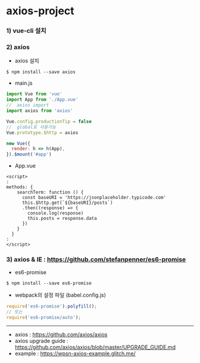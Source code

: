 # axios-project

### 1) vue-cli 설치
### 2) axios

* axios 설치

```
$ npm install --save axios
```

* main.js

```javascript
import Vue from 'vue'
import App from './App.vue'
//  axios import
import axios from 'axios'

Vue.config.productionTip = false
//  global로 사용가능
Vue.prototype.$http = axios

new Vue({
  render: h => h(App),
}).$mount('#app')

```

* App.vue

```vue
<script>
:
methods: {
    searchTerm: function () {
      const baseURI = 'https://jsonplaceholder.typicode.com'
      this.$http.get(`${baseURI}/posts`)
      .then((response) => {
        console.log(response)
        this.posts = response.data
      })
    }
  }
:
</script>
```

### 3) axios & IE : https://github.com/stefanpenner/es6-promise

* es6-promise

```
$ npm install --save es6-promise
```

* webpack의 설정 파일 (babel.config.js)

```javascript
require('es6-promise').polyfill();
// 또는
require('es6-promise/auto');
```

------------------------------
* axios : https://github.com/axios/axios
* axios upgrade guide : https://github.com/axios/axios/blob/master/UPGRADE_GUIDE.md
* example : https://wpsn-axios-example.glitch.me/
